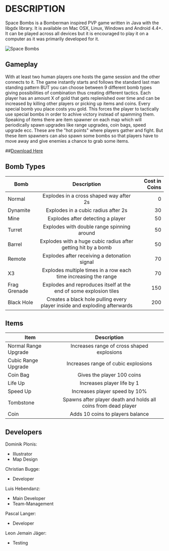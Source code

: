 
# DESCRIPTION
Space Bombs is a Bomberman inspired PVP game written in Java with the libgdx library.
It is available on Mac OSX, Linux, Windows and Android 4.4+. It can be played across all devices
but it is encouraged to play it on a computer as it was primarily developed for it.

![Space Bombs](https://github.com/Aeo-Informatik/Space-Bombs/blob/master/android/assets/menu/start_picture.png "Start Page")


## Gameplay
With at least two human players one hosts the game session and the other connects to it.
The game instantly starts and follows the standard last man standing pattern BUT you can choose between
9 different bomb types giving possibilities of combination thus creating different tactics. Each player
has an amount X of gold that gets replenished over time and can be increased by killing other players or picking up items
and coins. Every special bomb you place costs you gold. This forces the player to tactically use special bombs in order to achive victory instead of spamming them.
Speaking of items there are item spawner on each map which will periodically spawn upgrades like
range upgrades, coin bags, speed upgrade ecc. These are the "hot points" where players gather and fight.
But these item spawners can also spawn some bombs so that players have to move away and give enemies a chance to grab some items.

##[Download Here](http://aeo-informatik.github.io/Space-Bombs/ "Download Page")

## Bomb Types
| Bomb        | Description           | Cost in Coins   |
| ------------- |:-------------:| -----:|
| Normal      | Explodes in a cross shaped way after 2s | 0 |
| Dynamite      |  Explodes in a cubic radius after 2s      |   30 |
| Mine | Explodes after detecting a player     |    50 |
| Turret | Explodes with double range spinning around | 50 |
| Barrel | Explodes with a huge cubic radius after getting hit by a bomb | 50 |
| Remote      | Explodes after receiving a detonation signal      | 70 |
| X3 | Explodes multiple times in a row each time increasing the range     | 70 |
| Frag Grenade | Explodes and reproduces itself at the end of some explosion tiles | 150 |
| Black Hole | Creates a black hole pulling every player inside and exploding afterwards | 200 |


## Items
| Item        | Description           |
| ------------- |:-------------:|
| Normal Range Upgrade | Increases range of cross shaped explosions |
| Cubic Range Upgrade | Increases range of cubic explosions |
| Coin Bag  | Gives the player 100 coins |
| Life Up | Increases player life by 1 |
| Speed Up | Increases player speed by 10% |
| Tombstone      | Spawns after player death and holds all coins from dead player |
| Coin | Adds 10 coins to players balance|

## Developers
Dominik Plonis:
- Illustrator
- Map Design

Christian Bugge:
- Developer

Luis Hebendanz:
- Main Developer
- Team-Management

Pascal Langer:
- Developer

Leon Jemain Jäger:
- Testing